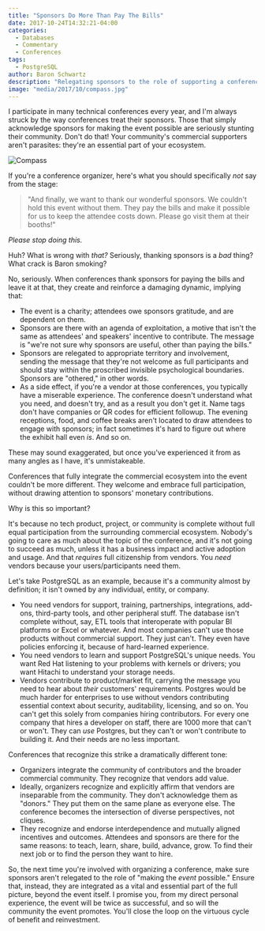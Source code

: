 ```yaml
---
title: "Sponsors Do More Than Pay The Bills"
date: 2017-10-24T14:32:21-04:00
categories:
  - Databases
  - Commentary
  - Conferences
tags:
  - PostgreSQL
author: Baron Schwartz
description: "Relegating sponsors to the role of supporting a conference is a tragic missed opportunity."
image: "media/2017/10/compass.jpg"
---
```


I participate in many technical conferences every year, and I'm always struck by
the way conferences treat their sponsors. Those that simply acknowledge sponsors
for making the event possible are seriously stunting their community. Don't do
that!  Your community's commercial supporters aren't parasites: they're an
essential part of your ecosystem.

![Compass](/media/2017/10/compass.jpg)

<!--more-->

If you're a conference organizer, here's what you should specifically *not* say
from the stage:

> "And finally, we want to thank our wonderful sponsors. We couldn't hold this
> event without them. They pay the bills and make it possible for us to keep the
> attendee costs down. Please go visit them at their booths!"

*Please stop doing this.*

Huh? What is wrong with *that?* Seriously, thanking sponsors is a *bad* thing?
What crack is Baron smoking?

No, seriously. When conferences thank sponsors for paying the bills and leave it
at that, they create and reinforce a damaging dynamic, implying that:

- The event is a charity; attendees owe sponsors gratitude, and are dependent on
  them.
- Sponsors are there with an agenda of exploitation, a motive that isn't the
  same as attendees' and speakers' incentive to contribute. The message is
  "we're not sure why sponsors are useful, other than paying the bills."
- Sponsors are relegated to appropriate territory and involvement, sending the
  message that they're not welcome as full participants and should stay within
  the proscribed invisible psychological boundaries. Sponsors are "othered," in
  other words.
- As a side effect, if you're a vendor at those conferences, you typically have
  a miserable experience. The conference doesn't understand what you need, and
  doesn't try, and as a result you don't get it. Name tags don't have companies
  or QR codes for efficient followup. The evening receptions, food, and coffee
  breaks aren't located to draw attendees to engage with sponsors; in fact
  sometimes it's hard to figure out where the exhibit hall even *is*. And so on.

These may sound exaggerated, but once you've experienced it from as many
angles as I have, it's unmistakeable.

Conferences that fully integrate the commercial ecosystem into the event 
couldn't be more different. They welcome and embrace full
participation, without drawing attention to sponsors' monetary contributions.

Why is this so important?

It's because no tech product, project, or community is
complete without full equal participation from the surrounding commercial
ecosystem. Nobody's going to care as much about the topic of the conference, and it's
not going to succeed as much, unless it has a business impact and active adoption and
usage. And that *requires* full citizenship from vendors.  You *need* vendors
because your users/participants need them.

Let's take PostgreSQL as an example, because it's a community almost by
definition; it isn't owned by any individual, entity, or company.

- You need vendors for support, training, partnerships, integrations, add-ons,
  third-party tools, and other peripheral stuff. The database isn't complete
  without, say, ETL tools that interoperate with popular BI platforms or Excel
  or whatever. And most companies can't use those products without commercial
  support. They just can't. They even have policies enforcing it, because of
  hard-learned experience.
- You need vendors to learn and support PostgreSQL's unique needs. You want Red
  Hat listening to your problems with kernels or drivers; you want Hitachi to
  understand your storage needs.
- Vendors contribute to product/market fit, carrying the message you need to
  hear about *their* customers' requirements. Postgres would be much harder for
  enterprises to use without vendors contributing essential context about
  security, auditability, licensing, and so on.  You can't get this solely from
  companies hiring contributors. For every one company that hires a developer on
  staff, there are 1000 more that can't or won't. They can *use* Postgres, but
  they can't or won't contribute to building it. And their needs are no less
  important.

Conferences that recognize this strike a dramatically different tone:

- Organizers integrate the community of contributors and the broader commercial
  community. They recognize that vendors add value.
- Ideally, organizers recognize and explicitly affirm that vendors are
  inseparable from the community. They don't acknowledge them as "donors." They
  put them on the same plane as everyone else. The conference becomes the
  intersection of diverse perspectives, not cliques.
- They recognize and endorse interdependence and mutually aligned incentives and
  outcomes. Attendees and sponsors are there for the same reasons: to teach,
  learn, share, build, advance, grow. To find their next job or to find the
  person they want to hire.

So, the next time you're involved with organizing a conference, make sure
sponsors aren't relegated to the role of "making the *event* possible." Ensure
that, instead, they are integrated as a vital and essential part of the full
picture, beyond the event itself. I promise you, from my direct personal
experience, the event will be twice as successful, and so will the community the
event promotes. You'll close the loop on the virtuous cycle of benefit and
reinvestment.


